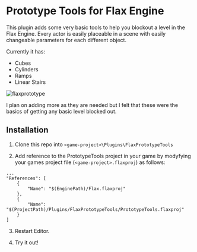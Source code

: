 # Prototype Tools for Flax Engine

This plugin adds some very basic tools to help you blockout a level in the Flax Engine. Every actor is easily placeable in a scene with easily changeable parameters for each different object.

Currently it has:
- Cubes
- Cylinders
- Ramps
- Linear Stairs

![flaxprototype](https://user-images.githubusercontent.com/38583668/216321377-95a5c424-c61f-4d03-9464-99ead2f84a74.jpg)

I plan on adding more as they are needed but I felt that these were the basics of getting any basic level blocked out.

## Installation

1. Clone this repo into `<game-project>\Plugins\FlaxPrototypeTools`

2. Add reference to the PrototypeTools project in your game by modyfying your games project file (`<game-project>.flaxproj`) as follows:


```
...
"References": [
    {
        "Name": "$(EnginePath)/Flax.flaxproj"
    },
    {
        "Name": "$(ProjectPath)/Plugins/FlaxPrototypeTools/PrototypeTools.flaxproj"
    }
]
```

3. Restart Editor.

4. Try it out!

